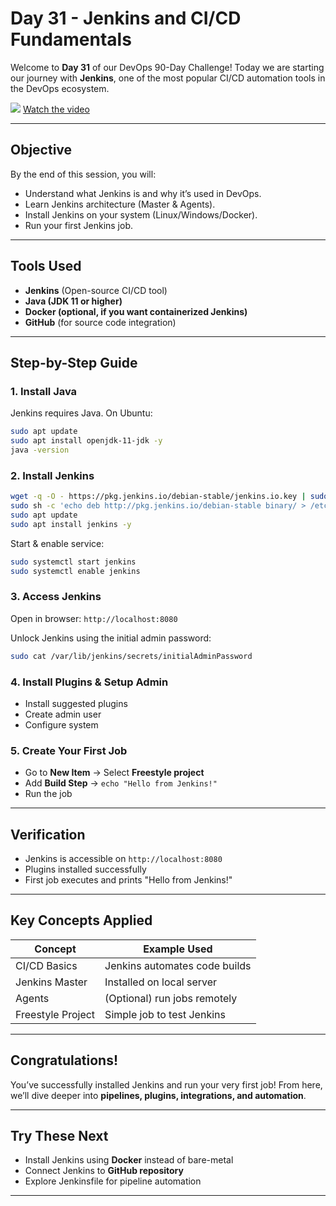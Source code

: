 ﻿# Day 31 - Jenkins and CI/CD Fundamentals

Welcome to **Day 31** of our DevOps 90-Day Challenge!
Today we are starting our journey with **Jenkins**, one of the most popular CI/CD automation tools in the DevOps ecosystem.

[![](https://img.youtube.com/vi/0J4WQqVoxHE/0.jpg)](https://www.youtube.com/watch?v=0J4WQqVoxHE)
[Watch the video](https://www.youtube.com/watch?v=0J4WQqVoxHE)

---

## Objective

By the end of this session, you will:

* Understand what Jenkins is and why it’s used in DevOps.
* Learn Jenkins architecture (Master & Agents).
* Install Jenkins on your system (Linux/Windows/Docker).
* Run your first Jenkins job.

---

## Tools Used

* **Jenkins** (Open-source CI/CD tool)
* **Java (JDK 11 or higher)**
* **Docker (optional, if you want containerized Jenkins)**
* **GitHub** (for source code integration)

---

## Step-by-Step Guide

### 1. Install Java

Jenkins requires Java. On Ubuntu:

```bash
sudo apt update
sudo apt install openjdk-11-jdk -y
java -version
```

### 2. Install Jenkins

```bash
wget -q -O - https://pkg.jenkins.io/debian-stable/jenkins.io.key | sudo apt-key add -
sudo sh -c 'echo deb http://pkg.jenkins.io/debian-stable binary/ > /etc/apt/sources.list.d/jenkins.list'
sudo apt update
sudo apt install jenkins -y
```

Start & enable service:

```bash
sudo systemctl start jenkins
sudo systemctl enable jenkins
```

### 3. Access Jenkins

Open in browser:
`http://localhost:8080`

Unlock Jenkins using the initial admin password:

```bash
sudo cat /var/lib/jenkins/secrets/initialAdminPassword
```

### 4. Install Plugins & Setup Admin

* Install suggested plugins
* Create admin user
* Configure system

### 5. Create Your First Job

* Go to **New Item** → Select **Freestyle project**
* Add **Build Step** → `echo "Hello from Jenkins!"`
* Run the job

---

## Verification

* Jenkins is accessible on `http://localhost:8080`
* Plugins installed successfully
* First job executes and prints "Hello from Jenkins!"

---

## Key Concepts Applied

| Concept           | Example Used                  |
| ----------------- | ----------------------------- |
| CI/CD Basics      | Jenkins automates code builds |
| Jenkins Master    | Installed on local server     |
| Agents            | (Optional) run jobs remotely  |
| Freestyle Project | Simple job to test Jenkins    |

---

## Congratulations!

You’ve successfully installed Jenkins and run your very first job! From here, we’ll dive deeper into **pipelines, plugins, integrations, and automation**.

---

## Try These Next

* Install Jenkins using **Docker** instead of bare-metal
* Connect Jenkins to **GitHub repository**
* Explore Jenkinsfile for pipeline automation

---

